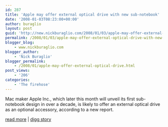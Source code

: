 ```yaml
---
id: 287
title: 'Apple may offer external optical drive with new sub-notebook'
date: '2008-01-03T08:23:00+00:00'
author: buraglio
layout: post
guid: 'http://new.nickburaglio.com/2008/01/03/apple-may-offer-external-optical-drive-with-new-sub-notebook/'
permalink: /2008/01/03/apple-may-offer-external-optical-drive-with-new-sub-notebook/
blogger_blog:
    - www.nickburaglio.com
blogger_author:
    - 'Nick Buraglio'
blogger_permalink:
    - /2008/01/apple-may-offer-external-optical-drive.html
post_views:
    - '206'
categories:
    - 'The firehose'
---
```


Mac maker Apple Inc., which later this month will unveil its first sub-notebook design in over a decade, is likely to offer an external optical drive as an optional accessory, according to a new report.

[read more](http://www.appleinsider.com/articles/08/01/02/apple_may_offer_external_optical_drive_with_new_sub_notebook.html) | [digg story](http://digg.com/apple/Apple_may_offer_external_optical_drive_with_new_sub_notebook)